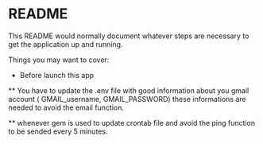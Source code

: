 # README

This README would normally document whatever steps are necessary to get the
application up and running.

Things you may want to cover:

* Before launch this app

** You have to update the .env file with good information about you gmail account ( GMAIL_username, GMAIL_PASSWORD)
these informations are needed to avoid the email function.

** whenever gem is used to update crontab file and avoid the ping function to be sended every 5 minutes.


